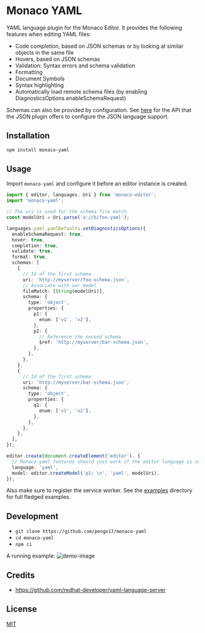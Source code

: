 # Monaco YAML

YAML language plugin for the Monaco Editor. It provides the following features when editing YAML
files:

- Code completion, based on JSON schemas or by looking at similar objects in the same file
- Hovers, based on JSON schemas
- Validation: Syntax errors and schema validation
- Formatting
- Document Symbols
- Syntax highlighting
- Automatically load remote schema files (by enabling DiagnosticsOptions.enableSchemaRequest)

Schemas can also be provided by configuration. See
[here](https://github.com/Microsoft/monaco-json/blob/master/src/monaco.d.ts) for the API that the
JSON plugin offers to configure the JSON language support.

## Installation

```sh
npm install monaco-yaml
```

## Usage

Import `monaco-yaml` and configure it before an editor instance is created.

```ts
import { editor, languages, Uri } from 'monaco-editor';
import 'monaco-yaml';

// The uri is used for the schema file match.
const modelUri = Uri.parse('a://b/foo.yaml');

languages.yaml.yamlDefaults.setDiagnosticsOptions({
  enableSchemaRequest: true,
  hover: true,
  completion: true,
  validate: true,
  format: true,
  schemas: [
    {
      // Id of the first schema
      uri: 'http://myserver/foo-schema.json',
      // Associate with our model
      fileMatch: [String(modelUri)],
      schema: {
        type: 'object',
        properties: {
          p1: {
            enum: ['v1', 'v2'],
          },
          p2: {
            // Reference the second schema
            $ref: 'http://myserver/bar-schema.json',
          },
        },
      },
    },
    {
      // Id of the first schema
      uri: 'http://myserver/bar-schema.json',
      schema: {
        type: 'object',
        properties: {
          q1: {
            enum: ['x1', 'x2'],
          },
        },
      },
    },
  ],
});

editor.create(document.createElement('editor'), {
  // Monaco-yaml features should just work if the editor language is set to 'yaml'.
  language: 'yaml',
  model: editor.createModel('p1: \n', 'yaml', modelUri),
});
```

Also make sure to register the service worker. See the
[examples](https://github.com/pengx17/monaco-yaml/tree/master/examples) directory for full fledged
examples.

## Development

- `git clone https://github.com/pengx17/monaco-yaml`
- `cd monaco-yaml`
- `npm ci`

A running example: ![demo-image](test-demo.png)

## Credits

- https://github.com/redhat-developer/yaml-language-server

## License

[MIT](https://github.com/pengx17/monaco-yaml/blob/master/LICENSE.md)
